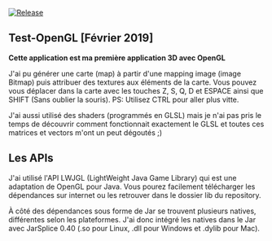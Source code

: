 [![Release](https://img.shields.io/github/release/themsou/Test-OpenGL.svg)](https://github.com/themsou/Test-OpenGL/releases/)

## Test-OpenGL [Février 2019]

**Cette application est ma première application 3D avec OpenGL**

J'ai pu générer une carte (map) à partir d'une mapping image (image Bitmap) puis attribuer des textures aux éléments de la carte.
Vous pouvez vous déplacer dans la carte avec les touches Z, S, Q, D et ESPACE ainsi que SHIFT (Sans oublier la souris). PS: Utilisez CTRL pour aller plus vitte.

J'ai aussi utilisé des shaders (programmés en GLSL) mais je n'ai pas pris le temps de découvrir comment fonctionnait exactement le GLSL et toutes ces matrices et vectors m'ont un peut dégoutés ;)

## Les APIs

J'ai utilisé l'API LWJGL (LightWeight Java Game Library) qui est une adaptation de OpenGL pour Java.
Vous pourez facilement télécharger les dépendances sur internet ou les retrouver dans le dossier lib du repository.

À côté des dépendances sous forme de Jar se trouvent plusieurs natives, différentes selon les plateformes. J'ai donc intégré les natives dans le Jar avec JarSplice 0.40 (.so pour Linux, .dll pour Windows et .dylib pour Mac).